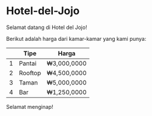 # Hotel-del-Jojo
Selamat datang di Hotel del Jojo!

Berikut adalah harga dari kamar-kamar yang kami punya:

| |  Tipe   | Harga |
|-|--|--|
|1|Pantai	  | ₩3,000,0000 |
|2|Rooftop  | ₩4,500,0000 |
|3|Taman	  | ₩5,000,0000 |
|4|Bar	    | ₩1,250,0000 |

Selamat menginap!
